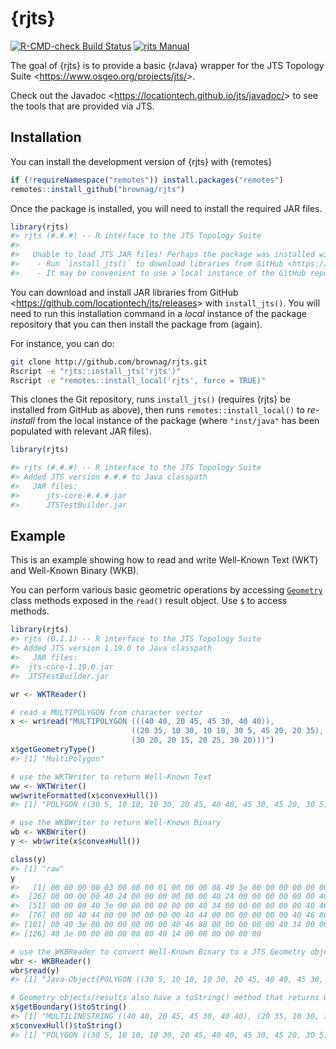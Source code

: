 
<!-- README.md is generated from README.Rmd. Please edit that file -->

# {rjts}

<!-- badges: start -->

[![R-CMD-check Build
Status](https://github.com/brownag/rjts/workflows/R-CMD-check/badge.svg)](https://github.com/brownag/rjts/actions)
[![rjts
Manual](https://img.shields.io/badge/docs-HTML-informational)](https://humus.rocks/rjts/)
<!-- badges: end -->

The goal of {rjts} is to provide a basic {rJava} wrapper for the JTS
Topology Suite \<<https://www.osgeo.org/projects/jts/>\>.

Check out the Javadoc \<<https://locationtech.github.io/jts/javadoc/>\>
to see the tools that are provided via JTS.

## Installation

You can install the development version of {rjts} with {remotes}

``` r
if (!requireNamespace("remotes")) install.packages("remotes")
remotes::install_github("brownag/rjts")
```

Once the package is installed, you will need to install the required JAR
files.

``` r
library(rjts)
#> rjts (#.#.#) -- R interface to the JTS Topology Suite
#> 
#>   Unable to load JTS JAR files! Perhaps the package was installed with an empty 'inst/java' directory?
#>    - Run `install_jts()` to download libraries from GitHub <https://github.com/locationtech/jts/releases>. Then, re-install the package. 
#>    - It may be convenient to use a local instance of the GitHub repository to install from. See instructions at <https://humus.rocks/rjts/>
```

You can download and install JAR libraries from GitHub
\<<https://github.com/locationtech/jts/releases>\> with `install_jts()`.
You will need to run this installation command in a *local* instance of
the package repository that you can then install the package from
(again).

For instance, you can do:

``` sh
git clone http://github.com/brownag/rjts.git
Rscript -e "rjts::install_jts('rjts')"
Rscript -e "remotes::install_local('rjts', force = TRUE)"
```

This clones the Git repository, runs `install_jts()` (requires {rjts} be
installed from GitHub as above), then runs `remotes::install_local()` to
*re-install* from the local instance of the package (where `"inst/java"`
has been populated with relevant JAR files).

``` r
library(rjts)

#> rjts (#.#.#) -- R interface to the JTS Topology Suite
#> Added JTS version #.#.# to Java classpath
#>   JAR files:
#>      jts-core-#.#.#.jar
#>      JTSTestBuilder.jar
```

## Example

This is an example showing how to read and write Well-Known Text (WKT)
and Well-Known Binary (WKB).

You can perform various basic geometric operations by accessing
[`Geometry`](https://locationtech.github.io/jts/javadoc/org/locationtech/jts/geom/Geometry.html)
class methods exposed in the `read()` result object. Use `$` to access
methods.

``` r
library(rjts)
#> rjts (0.1.1) -- R interface to the JTS Topology Suite
#> Added JTS version 1.19.0 to Java classpath
#>   JAR files:
#>  jts-core-1.19.0.jar
#>  JTSTestBuilder.jar

wr <- WKTReader()

# read a MULTIPOLYGON from character vector
x <- wr$read("MULTIPOLYGON (((40 40, 20 45, 45 30, 40 40)),
                           ((20 35, 10 30, 10 10, 30 5, 45 20, 20 35),
                           (30 20, 20 15, 20 25, 30 20)))")
x$getGeometryType()
#> [1] "MultiPolygon"

# use the WKTWriter to return Well-Known Text
ww <- WKTWriter()
ww$writeFormatted(x$convexHull())
#> [1] "POLYGON ((30 5, 10 10, 10 30, 20 45, 40 40, 45 30, 45 20, 30 5))"

# use the WKBWriter to return Well-Known Binary
wb <- WKBWriter()
y <- wb$write(x$convexHull())

class(y)
#> [1] "raw"
y
#>   [1] 00 00 00 00 03 00 00 00 01 00 00 00 08 40 3e 00 00 00 00 00 00 40 14 00 00
#>  [26] 00 00 00 00 40 24 00 00 00 00 00 00 40 24 00 00 00 00 00 00 40 24 00 00 00
#>  [51] 00 00 00 40 3e 00 00 00 00 00 00 40 34 00 00 00 00 00 00 40 46 80 00 00 00
#>  [76] 00 00 40 44 00 00 00 00 00 00 40 44 00 00 00 00 00 00 40 46 80 00 00 00 00
#> [101] 00 40 3e 00 00 00 00 00 00 40 46 80 00 00 00 00 00 40 34 00 00 00 00 00 00
#> [126] 40 3e 00 00 00 00 00 00 40 14 00 00 00 00 00 00

# use the WKBReader to convert Well-Known Binary to a JTS Geometry object
wbr <- WKBReader()
wbr$read(y)
#> [1] "Java-Object{POLYGON ((30 5, 10 10, 10 30, 20 45, 40 40, 45 30, 45 20, 30 5))}"

# Geometry objects/results also have a toString() method that returns WKT
x$getBoundary()$toString()
#> [1] "MULTILINESTRING ((40 40, 20 45, 45 30, 40 40), (20 35, 10 30, 10 10, 30 5, 45 20, 20 35), (30 20, 20 15, 20 25, 30 20))"
x$convexHull()$toString()
#> [1] "POLYGON ((30 5, 10 10, 10 30, 20 45, 40 40, 45 30, 45 20, 30 5))"
```
